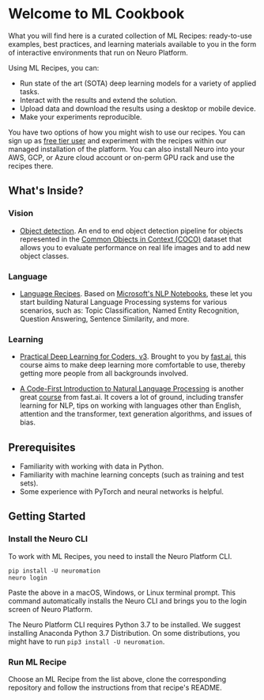 # Welcome to ML Cookbook

What you will find here is a curated collection of ML Recipes: ready-to-use examples, best practices, and learning materials available to you in the form of interactive environments that run on Neuro Platform.

Using ML Recipes, you can:

* Run state of the art (SOTA) deep learning models for a variety of applied tasks.
* Interact with the results and extend the solution.
* Upload data and download the results using a desktop or mobile device.
* Make your experiments reproducible.

You have two options of how you might wish to use our recipes. You can sign up as [free tier user](https://neu.ro/) and experiment with the recipes within our managed installation of the platform. You can also install Neuro into your AWS, GCP, or Azure cloud account or on-perm GPU rack and use the recipes there.

## What's Inside?

### Vision

* [Object detection](https://github.com/neuromation/ml-recipe-object-detection). An end to end object detection pipeline for objects represented in the [Common Objects in Context (COCO)](http://cocodataset.org) dataset that allows you to evaluate performance on real life images and to add new object classes.

### Language

* [Language Recipes](https://github.com/neuromation/ml-recipe-nlp). Based on [Microsoft's NLP Notebooks](https://github.com/microsoft/nlp), these let you start building Natural Language Processing systems for various scenarios, such as: Topic Classification, Named Entity Recognition, Question Answering, Sentence Similarity, and more.

### Learning

* [Practical Deep Learning for Coders, v3](https://github.com/neuromation/ml-recipe-course-fast-ai-v3). Brought to you by [fast.ai](https://fast.ai), this course aims to make deep learning more comfortable to use, thereby getting more people from all backgrounds involved.

* [A Code-First Introduction to Natural Language Processing](https://github.com/neuromation/ml-recipe-course-fast-ai-nlp) is another great [course](https://www.fast.ai/2019/07/08/fastai-nlp/) from fast.ai. It covers a lot of ground, including transfer learning for NLP, tips on working with languages other than English, attention and the transformer, text generation algorithms, and issues of bias.

## Prerequisites

* Familiarity with working with data in Python.
* Familiarity with machine learning concepts (such as training and test sets).
* Some experience with PyTorch and neural networks is helpful.

## Getting Started

### Install the Neuro CLI

To work with ML Recipes, you need to install the Neuro Platform CLI.

```shell
pip install -U neuromation
neuro login
```

Paste the above in a macOS, Windows, or Linux terminal prompt. This command automatically installs the Neuro CLI and brings you to the login screen of Neuro Platform.

The Neuro Platform CLI requires Python 3.7 to be installed. We suggest installing Anaconda Python 3.7 Distribution. On some distributions, you might have to run `pip3 install -U neuromation`.

### Run ML Recipe

Choose an ML Recipe from the list above, clone the corresponding repository and follow the instructions from that recipe's README.
